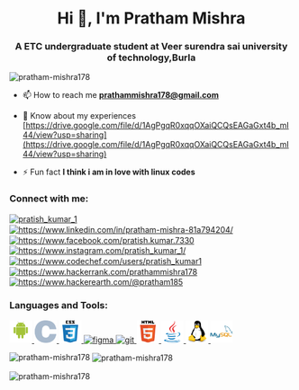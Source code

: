<h1 align="center">Hi 👋, I'm Pratham Mishra</h1>
<h3 align="center">A ETC undergraduate student at Veer surendra sai university of technology,Burla</h3>

<p align="left"> <img src="https://komarev.com/ghpvc/?username=pratham-mishra178&label=Profile%20views&color=0e75b6&style=flat" alt="pratham-mishra178" /> </p>

- 📫 How to reach me **prathammishra178@gmail.com**

- 📄 Know about my experiences [https://drive.google.com/file/d/1AgPgqR0xqqOXaiQCQsEAGaGxt4b_mI44/view?usp=sharing](https://drive.google.com/file/d/1AgPgqR0xqqOXaiQCQsEAGaGxt4b_mI44/view?usp=sharing)

- ⚡ Fun fact **I think i am in love with linux codes**

<h3 align="left">Connect with me:</h3>
<p align="left">
<a href="https://twitter.com/pratish_kumar_1" target="blank"><img align="center" src="https://raw.githubusercontent.com/rahuldkjain/github-profile-readme-generator/neutral-icons/src/images/icons/Social/twitter.svg" alt="pratish_kumar_1" height="30" width="40" /></a>
<a href="https://linkedin.com/in/https://www.linkedin.com/in/pratham-mishra-81a794204/" target="blank"><img align="center" src="https://raw.githubusercontent.com/rahuldkjain/github-profile-readme-generator/neutral-icons/src/images/icons/Social/linked-in-alt.svg" alt="https://www.linkedin.com/in/pratham-mishra-81a794204/" height="30" width="40" /></a>
<a href="https://fb.com/https://www.facebook.com/pratish.kumar.7330" target="blank"><img align="center" src="https://raw.githubusercontent.com/rahuldkjain/github-profile-readme-generator/neutral-icons/src/images/icons/Social/facebook.svg" alt="https://www.facebook.com/pratish.kumar.7330" height="30" width="40" /></a>
<a href="https://instagram.com/https://www.instagram.com/pratish_kumar_1/" target="blank"><img align="center" src="https://raw.githubusercontent.com/rahuldkjain/github-profile-readme-generator/neutral-icons/src/images/icons/Social/instagram.svg" alt="https://www.instagram.com/pratish_kumar_1/" height="30" width="40" /></a>
<a href="https://www.codechef.com/users/https://www.codechef.com/users/pratish_kumar1" target="blank"><img align="center" src="https://cdn.jsdelivr.net/npm/simple-icons@3.1.0/icons/codechef.svg" alt="https://www.codechef.com/users/pratish_kumar1" height="30" width="40" /></a>
<a href="https://www.hackerrank.com/https://www.hackerrank.com/prathammishra178" target="blank"><img align="center" src="https://raw.githubusercontent.com/rahuldkjain/github-profile-readme-generator/neutral-icons/src/images/icons/Social/hackerrank.svg" alt="https://www.hackerrank.com/prathammishra178" height="30" width="40" /></a>
<a href="https://www.hackerearth.com/https://www.hackerearth.com/@pratham185" target="blank"><img align="center" src="https://raw.githubusercontent.com/rahuldkjain/github-profile-readme-generator/neutral-icons/src/images/icons/Social/hackerearth.svg" alt="https://www.hackerearth.com/@pratham185" height="30" width="40" /></a>
</p>

<h3 align="left">Languages and Tools:</h3>
<p align="left"> <a href="https://developer.android.com" target="_blank"> <img src="https://raw.githubusercontent.com/devicons/devicon/master/icons/android/android-original-wordmark.svg" alt="android" width="40" height="40"/> </a> <a href="https://www.cprogramming.com/" target="_blank"> <img src="https://raw.githubusercontent.com/devicons/devicon/master/icons/c/c-original.svg" alt="c" width="40" height="40"/> </a> <a href="https://www.w3schools.com/css/" target="_blank"> <img src="https://raw.githubusercontent.com/devicons/devicon/master/icons/css3/css3-original-wordmark.svg" alt="css3" width="40" height="40"/> </a> <a href="https://www.figma.com/" target="_blank"> <img src="https://www.vectorlogo.zone/logos/figma/figma-icon.svg" alt="figma" width="40" height="40"/> </a> <a href="https://git-scm.com/" target="_blank"> <img src="https://www.vectorlogo.zone/logos/git-scm/git-scm-icon.svg" alt="git" width="40" height="40"/> </a> <a href="https://www.w3.org/html/" target="_blank"> <img src="https://raw.githubusercontent.com/devicons/devicon/master/icons/html5/html5-original-wordmark.svg" alt="html5" width="40" height="40"/> </a> <a href="https://www.java.com" target="_blank"> <img src="https://raw.githubusercontent.com/devicons/devicon/master/icons/java/java-original.svg" alt="java" width="40" height="40"/> </a> <a href="https://www.linux.org/" target="_blank"> <img src="https://raw.githubusercontent.com/devicons/devicon/master/icons/linux/linux-original.svg" alt="linux" width="40" height="40"/> </a> <a href="https://www.mysql.com/" target="_blank"> <img src="https://raw.githubusercontent.com/devicons/devicon/master/icons/mysql/mysql-original-wordmark.svg" alt="mysql" width="40" height="40"/> </a> </p>

<p><img align="left" src="https://github-readme-stats.vercel.app/api/top-langs?username=pratham-mishra178&show_icons=true&locale=en&layout=compact" alt="pratham-mishra178" /></p>

<p>&nbsp;<img align="center" src="https://github-readme-stats.vercel.app/api?username=pratham-mishra178&show_icons=true&locale=en" alt="pratham-mishra178" /></p>

<p><img align="center" src="https://github-readme-streak-stats.herokuapp.com/?user=pratham-mishra178&" alt="pratham-mishra178" /></p>
